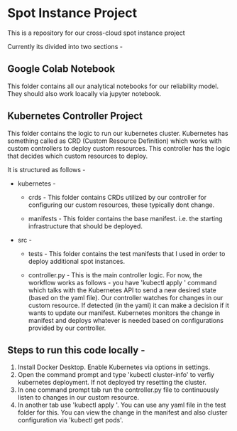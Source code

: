 # Spot Instance Project
This is a repository for our cross-cloud spot instance project

Currently its divided into two sections - 

## Google Colab Notebook 
This folder contains all our analytical notebooks for our reliability model. They should also work loacally via jupyter notebook. 


## Kubernetes Controller Project 
This folder contains the logic to run our kubernetes cluster. Kubernetes has something called as CRD (Custom Resource Definition) which works with custom controllers to deploy custom resources. This controller has the logic that decides which custom resources to deploy.


It is structured as follows - 
*    kubernetes - 
        *    crds - This folder contains CRDs utilized by our controller for configuring our custom resources, these typically dont change.

        *    manifests - This folder contains the base manifest. i.e. the starting infrastructure that should be deployed. 

* src - 
    *    tests - This folder contains the test manifests that I used in order to deploy additional spot instances.

    *    controller.py - This is the main controller logic. For now, the workflow works as follows - 
        you have 'kubectl apply <yaml-file>' command which talks with the Kubernetes API to send a new desired state (based on the yaml file). 
        Our controller watches for changes in our custom resource. If detected (in the yaml) it can make a decision if it wants to update our manifest.
        Kubernetes monitors the change in manifest and deploys whatever is needed based on configurations provided by our controller. 


## Steps to run this code locally - 

1. Install Docker Desktop. Enable Kubernetes via options in settings.
2. Open the command prompt and type 'kubectl cluster-info' to verfiy kubernetes deployment. If not deployed try resetting the cluster. 
3. In one command prompt tab run the controller.py file to continuously listen to changes in our custom resource. 
4. In another tab use 'kubectl apply <yaml file name>'. You can use any yaml file in the test folder for this. You can view the change in the manifest and also cluster configuration via 'kubectl get pods'.
